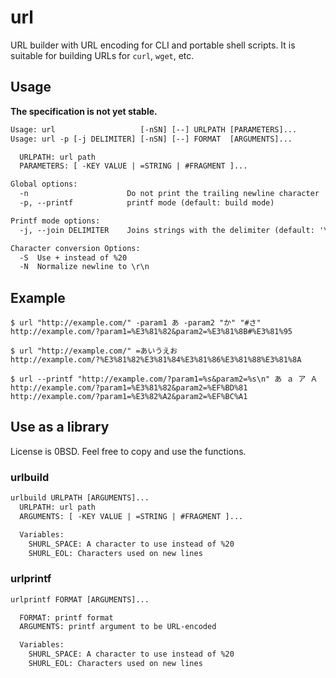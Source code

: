 # url

URL builder with URL encoding for CLI and portable shell scripts.
It is suitable for building URLs for `curl`, `wget`, etc.

## Usage

**The specification is not yet stable.**

```txt
Usage: url                   [-nSN] [--] URLPATH [PARAMETERS]...
Usage: url -p [-j DELIMITER] [-nSN] [--] FORMAT  [ARGUMENTS]...

  URLPATH: url path
  PARAMETERS: [ -KEY VALUE | =STRING | #FRAGMENT ]...

Global options:
  -n                      Do not print the trailing newline character
  -p, --printf            printf mode (default: build mode)

Printf mode options:
  -j, --join DELIMITER    Joins strings with the delimiter (default: '\n')

Character conversion Options:
  -S  Use + instead of %20
  -N  Normalize newline to \r\n
```

## Example

```console
$ url "http://example.com/" -param1 あ -param2 "か" "#さ"
http://example.com/?param1=%E3%81%82&param2=%E3%81%8B#%E3%81%95

$ url "http://example.com/" =あいうえお
http://example.com/?%E3%81%82%E3%81%84%E3%81%86%E3%81%88%E3%81%8A

$ url --printf "http://example.com/?param1=%s&param2=%s\n" あ ａ ア Ａ
http://example.com/?param1=%E3%81%82&param2=%EF%BD%81
http://example.com/?param1=%E3%82%A2&param2=%EF%BC%A1
```

## Use as a library

License is 0BSD. Feel free to copy and use the functions.

### urlbuild

```txt
urlbuild URLPATH [ARGUMENTS]...
  URLPATH: url path
  ARGUMENTS: [ -KEY VALUE | =STRING | #FRAGMENT ]...

  Variables:
    SHURL_SPACE: A character to use instead of %20
    SHURL_EOL: Characters used on new lines
```

### urlprintf

```txt
urlprintf FORMAT [ARGUMENTS]...

  FORMAT: printf format
  ARGUMENTS: printf argument to be URL-encoded

  Variables:
    SHURL_SPACE: A character to use instead of %20
    SHURL_EOL: Characters used on new lines
```
